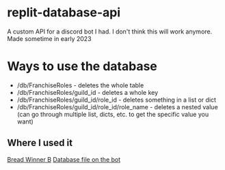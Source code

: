 # replit-database-api
A custom API for a discord bot I had. I don't think this will work anymore. Made sometime in early 2023

# Ways to use the database
- /db/FranchiseRoles - deletes the whole table
- /db/FranchiseRoles/guild_id - deletes a whole key
- /db/FranchiseRoles/guild_id/role_id - deletes something in a list or dict
- /db/FranchiseRoles/guild_id/role_id/role_name - deletes a nested value (can go through multiple list, dicts, etc. to get the specific value you want)

## Where I used it
[Bread Winner B](https://github.com/Josiah-Morgan/Bread-Winner-B-Code)
[Database file on the bot](https://github.com/Josiah-Morgan/Bread-Winner-B/blob/current/utils/database.py)
